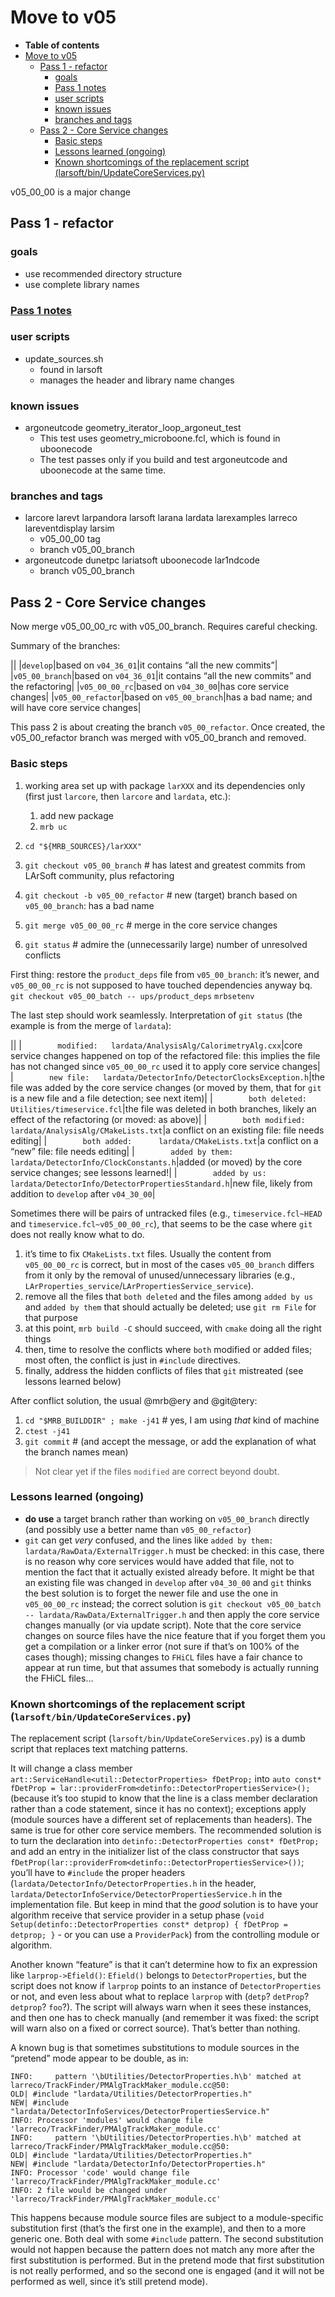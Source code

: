 Move to v05
============================

-   **Table of contents**
-   [Move to v05](#Move-to-v05)
    -   [Pass 1 - refactor](#Pass-1-refactor)
        -   [goals](#goals)
        -   [Pass 1 notes](#Pass-1-notes)
        -   [user scripts](#user-scripts)
        -   [known issues](#known-issues)
        -   [branches and tags](#branches-and-tags)
    -   [Pass 2 - Core Service changes](#Pass-2-Core-Service-changes)
        -   [Basic steps](#Basic-steps)
        -   [Lessons learned (ongoing)](#Lessons-learned-ongoing)
        -   [Known shortcomings of the replacement script (larsoft/bin/UpdateCoreServices.py)](#Known-shortcomings-of-the-replacement-script-larsoftbinUpdateCoreServicespy)

v05_00_00 is a major change

Pass 1 - refactor
--------------------------------------

### goals

-   use recommended directory structure
-   use complete library names

### [Pass 1 notes](Pass_1_notes)

### user scripts

-   update_sources.sh
    -   found in larsoft
    -   manages the header and library name changes

### known issues

-   argoneutcode geometry_iterator_loop_argoneut_test
    -   This test uses geometry_microboone.fcl, which is found in uboonecode
    -   The test passes only if you build and test argoneutcode and uboonecode at the same time.

### branches and tags

-   larcore larevt larpandora larsoft larana lardata larexamples larreco lareventdisplay larsim
    -   v05_00_00 tag
    -   branch v05_00_branch
-   argoneutcode dunetpc lariatsoft uboonecode lar1ndcode
    -   branch v05_00_branch

Pass 2 - Core Service changes
--------------------------------------------------------------

Now merge v05_00_00_rc with v05_00_branch.
Requires careful checking.

Summary of the branches:

||
|`develop`|based on `v04_36_01`|it contains “all the new commits”|
|`v05_00_branch`|based on `v04_36_01`|it contains “all the new commits” and the refactoring|
|`v05_00_00_rc`|based on `v04_30_00`|has core service changes|
|`v05_00_refactor`|based on `v05_00_branch`|has a bad name; and will have core service changes|

This pass 2 is about creating the branch `v05_00_refactor`.
Once created, the v05_00_refactor branch was merged with v05_00_branch and removed.

### Basic steps

1.  working area set up with package `larXXX` and its dependencies only (first just `larcore`, then `larcore` and `lardata`, etc.):
    1.  add new package
    2.  `mrb uc`

2.  `cd "${MRB_SOURCES}/larXXX"`
3.  `git checkout v05_00_branch` \# has latest and greatest commits from LArSoft community, plus refactoring
4.  `git checkout -b v05_00_refactor` \# new (target) branch based on `v05_00_branch`: has a bad name
5.  `git merge v05_00_00_rc` \# merge in the core service changes
6.  `git status` \# admire the (unnecessarily large) number of unresolved conflicts

First thing: restore the `product_deps` file from `v05_00_branch`: it’s newer, and `v05_00_00_rc` is not supposed to have touched dependencies anyway
bq. `git checkout v05_00_batch -- ups/product_deps`
`mrbsetenv`

The last step should work seamlessly.
Interpretation of `git status` (the example is from the merge of `lardata`):

||
|`        modified:   lardata/AnalysisAlg/CalorimetryAlg.cxx`|core service changes happened on top of the refactored file: this implies the file has not changed since `v05_00_00_rc` used it to apply core service changes|
|`        new file:   lardata/DetectorInfo/DetectorClocksException.h`|the file was added by the core service changes (or moved by them, that for `git` is a new file and a file detection; see next item)|
|`        both deleted:    Utilities/timeservice.fcl`|the file was deleted in both branches, likely an effect of the refactoring (or moved: as above)|
|`        both modified:   lardata/AnalysisAlg/CMakeLists.txt`|a conflict on an existing file: file needs editing|
|`        both added:      lardata/CMakeLists.txt`|a conflict on a “new” file: file needs editing|
|`        added by them:   lardata/DetectorInfo/ClockConstants.h`|added (or moved) by the core service changes; see lessons learned!|
|`        added by us:     lardata/DetectorInfo/DetectorPropertiesStandard.h`|new file, likely from addition to `develop` after `v04_30_00`|

Sometimes there will be pairs of untracked files (e.g., `timeservice.fcl~HEAD` and `timeservice.fcl~v05_00_00_rc`), that seems to be the case where `git` does not really know what to do.

1.  it’s time to fix `CMakeLists.txt` files.
    Usually the content from `v05_00_00_rc` is correct, but in most of the cases `v05_00_branch` differs from it only by the removal of unused/unnecessary libraries (e.g., `LArProperties_service`/`LArPropertiesService_service`).
2.  remove all the files that `both deleted` and the files among `added by us` and `added by them` that should actually be deleted; use `git rm File` for that purpose
3.  at this point, `mrb build -C` should succeed, with `cmake` doing all the right things
4.  then, time to resolve the conflicts where `both` modified or added files; most often, the conflict is just in `#include` directives.
5.  finally, address the hidden conflicts of files that `git` mistreated (see lessons learned below)

After conflict solution, the usual @mrb@ery and @git@tery:

1.  `cd "$MRB_BUILDDIR" ; make -j41` \# yes, I am using *that* kind of machine
2.  `ctest -j41`
3.  `git commit` \# (and accept the message, or add the explanation of what the branch names mean)

> Not clear yet if the files `modified` are correct beyond doubt.

### Lessons learned (ongoing)

-   **do use** a target branch rather than working on `v05_00_branch` directly (and possibly use a better name than `v05_00_refactor`)
-   `git` can get *very* confused, and the lines like `added by them: lardata/RawData/ExternalTrigger.h` must be checked: in this case, there is no reason why core services would have added that file, not to mention the fact that it actually existed already before. It might be that an existing file was changed in `develop` after `v04_30_00` and `git` thinks the best solution is to forget the newer file and use the one in `v05_00_00_rc` instead; the correct solution is `git checkout v05_00_batch -- lardata/RawData/ExternalTrigger.h` and then apply the core service changes manually (or via update script). Note that the core service changes on source files have the nice feature that if you forget them you get a compilation or a linker error (not sure if that’s on 100% of the cases though); missing changes to `FHiCL` files have a fair chance to appear at run time, but that assumes that somebody is actually running the FHiCL files…

### Known shortcomings of the replacement script (`larsoft/bin/UpdateCoreServices.py`)

The replacement script (`larsoft/bin/UpdateCoreServices.py`) is a dumb script that replaces text matching patterns.

It will change a class member `art::ServiceHandle<util::DetectorProperties> fDetProp;` into `auto const* fDetProp = lar::providerFrom<detinfo::DetectorPropertiesService>();` (because it’s too stupid to know that the line is a class member declaration rather than a code statement, since it has no context); exceptions apply (module sources have a different set of replacements than headers).
The same is true for other core service members.
The recommended solution is to turn the declaration into `detinfo::DetectorProperties const* fDetProp;` and add an entry in the initializer list of the class constructor that says `fDetProp(lar::providerFrom<detinfo::DetectorPropertiesService>())`; you’ll have to `#include` the proper headers (`lardata/DetectorInfo/DetectorProperties.h` in the header, `lardata/DetectorInfoService/DetectorPropertiesService.h` in the implementation file.
But keep in mind that the *good* solution is to have your algorithm receive that service provider in a setup phase (`void Setup(detinfo::DetectorProperties const* detprop) { fDetProp = detprop; }` - or you can use a `ProviderPack`) from the controlling module or algorithm.

Another known “feature” is that it can’t determine how to fix an expression like `larprop->Efield()`: `Efield()` belongs to `DetectorProperties`, but the script does not know if `larprop` points to an instance of `DetectorProperties` or not, and even less about what to replace `larprop` with (`detp`? `detProp`? `detprop`? `foo`?). The script will always warn when it sees these instances, and then one has to check manually (and remember it was fixed: the script will warn also on a fixed or correct source). That’s better than nothing.

A known bug is that sometimes substitutions to module sources in the “pretend” mode appear to be double, as in:

    INFO:     pattern '\bUtilities/DetectorProperties.h\b' matched at larreco/TrackFinder/PMAlgTrackMaker_module.cc@50:
    OLD| #include "lardata/Utilities/DetectorProperties.h" 
    NEW| #include "lardata/DetectorInfoServices/DetectorPropertiesService.h" 
    INFO: Processor 'modules' would change file 'larreco/TrackFinder/PMAlgTrackMaker_module.cc'
    INFO:     pattern '\bUtilities/DetectorProperties.h\b' matched at larreco/TrackFinder/PMAlgTrackMaker_module.cc@50:
    OLD| #include "lardata/Utilities/DetectorProperties.h" 
    NEW| #include "lardata/DetectorInfo/DetectorProperties.h" 
    INFO: Processor 'code' would change file 'larreco/TrackFinder/PMAlgTrackMaker_module.cc'
    INFO: 2 file would be changed under 'larreco/TrackFinder/PMAlgTrackMaker_module.cc'

This happens because module source files are subject to a module-specific substitution first (that’s the first one in the example), and then to a more generic one. Both deal with some `#include` pattern. The second substitution would not happen because the pattern does not match any more after the first substitution is performed. But in the pretend mode that first substitution is not really performed, and so the second one is engaged (and it will not be performed as well, since it’s still pretend mode).
